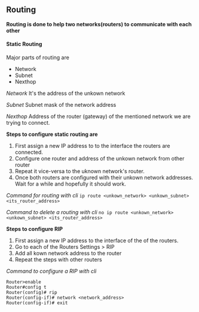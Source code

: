 ## Routing

**Routing is done to help two networks(routers) to communicate with each other**

#### Static Routing
Major parts of routing are
- Network
- Subnet
- Nexthop

*Network*
It's the address of the unkown network

*Subnet*
Subnet mask of the network address

*Nexthop*
Address of the router (gateway) of the mentioned network we are trying to connect.

**Steps to configure static routing are**
1. First assign a new IP address to to the interface the routers are connected.
2. Configure one router and address of the unkown network from other router
3. Repeat it vice-versa to the uknown network's router.
4. Once both routers are configured with their unkown network addresses. Wait for a while and hopefully it should work.

*Command for routing with cli*
`ip route <unkown_network> <unkown_subnet> <its_router_address>`

*Command to delete a routing with cli*
`no ip route <unkown_network> <unkown_subnet> <its_router_address>`

**Steps to configure RIP**
1. First assign a new IP address to the interface of the of the routers.
2. Go to each of the Routers Settings > RIP
3. Add all kown network address to the router
4. Repeat the steps with other routers

*Command to configure a RIP with cli*
```shell
Router>enable
Router#config t
Router(config)# rip
Router(config-if)# network <network_address>
Router(config-if)# exit
```


